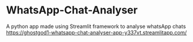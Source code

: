 # WhatsApp-Chat-Analyser
A python app made using Streamlit framework to analyse whatsApp chats
https://ghostgod1-whatsapp-chat-analyser-app-y337vt.streamlitapp.com/
